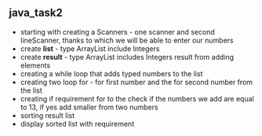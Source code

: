 ## java_task2
- starting with creating a Scanners - one scanner and second lineScanner, thanks to which we will be able to enter our numbers
- create **list** - type ArrayList include Integers
- create **result** - type ArrayList includes Integers result from adding elements  
- creating a while loop that adds typed numbers to the list
- creating two loop for - for first number and the for second number from the list 
- creating if requirement for to the check if the numbers we add are equal to 13, if yes add smaller from two numbers 
- sorting result list 
- display sorted list with requirement 
